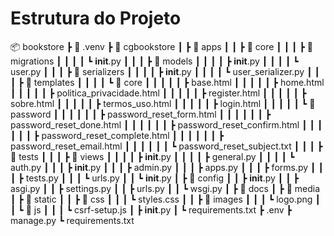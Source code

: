 # Estrutura do Projeto

📦 bookstore
 ┣ 📂 .venv
 ┣ 📂 cgbookstore
 ┃ ┣ 📂 apps
 ┃ ┃ ┣ 📂 core
 ┃ ┃ ┃ ┣ 📂 migrations
 ┃ ┃ ┃ ┃ ┗ __init__.py
 ┃ ┃ ┃ ┣ 📂 models
 ┃ ┃ ┃ ┃ ┣ __init__.py
 ┃ ┃ ┃ ┃ ┗ user.py
 ┃ ┃ ┃ ┣ 📂 serializers
 ┃ ┃ ┃ ┃ ┣ __init__.py
 ┃ ┃ ┃ ┃ ┗ user_serializer.py
 ┃ ┃ ┃ ┣ 📂 templates
 ┃ ┃ ┃ ┃ ┗ 📂 core
 ┃ ┃ ┃ ┃ ┃ ┣ base.html
 ┃ ┃ ┃ ┃ ┃ ┣ home.html
 ┃ ┃ ┃ ┃ ┃ ┣ politica_privacidade.html
 ┃ ┃ ┃ ┃ ┃ ┣ register.html
 ┃ ┃ ┃ ┃ ┃ ┣ sobre.html
 ┃ ┃ ┃ ┃ ┃ ┣ termos_uso.html
 ┃ ┃ ┃ ┃ ┃ ┣ login.html
 ┃ ┃ ┃ ┃ ┃ ┗ 📂 password
 ┃ ┃ ┃ ┃ ┃ ┃ ┣ password_reset_form.html
 ┃ ┃ ┃ ┃ ┃ ┃ ┣ password_reset_done.html
 ┃ ┃ ┃ ┃ ┃ ┃ ┣ password_reset_confirm.html
 ┃ ┃ ┃ ┃ ┃ ┃ ┣ password_reset_complete.html
 ┃ ┃ ┃ ┃ ┃ ┃ ┣ password_reset_email.html
 ┃ ┃ ┃ ┃ ┃ ┃ ┗ password_reset_subject.txt
 ┃ ┃ ┃ ┣ 📂 tests
 ┃ ┃ ┃ ┣ 📂 views
 ┃ ┃ ┃ ┃ ┣ __init__.py
 ┃ ┃ ┃ ┃ ┣ general.py
 ┃ ┃ ┃ ┃ ┗ auth.py
 ┃ ┃ ┃ ┣ __init__.py
 ┃ ┃ ┃ ┣ admin.py
 ┃ ┃ ┃ ┣ apps.py
 ┃ ┃ ┃ ┣ forms.py
 ┃ ┃ ┃ ┣ tests.py
 ┃ ┃ ┃ ┗ urls.py
 ┃ ┃ ┗ __init__.py
 ┃ ┣ 📂 config
 ┃ ┃ ┣ __init__.py
 ┃ ┃ ┣ asgi.py
 ┃ ┃ ┣ settings.py
 ┃ ┃ ┣ urls.py
 ┃ ┃ ┗ wsgi.py
 ┃ ┣ 📂 docs
 ┃ ┣ 📂 media
 ┃ ┣ 📂 static
 ┃ ┃ ┣ 📂 css
 ┃ ┃ ┃ ┗ styles.css
 ┃ ┃ ┣ 📂 images
 ┃ ┃ ┃ ┗ logo.png
 ┃ ┃ ┗ 📂 js
 ┃ ┃ ┃ ┗ csrf-setup.js
 ┃ ┣ __init__.py
 ┃ ┗ requirements.txt
 ┣ .env
 ┣ manage.py
 ┗ requirements.txt